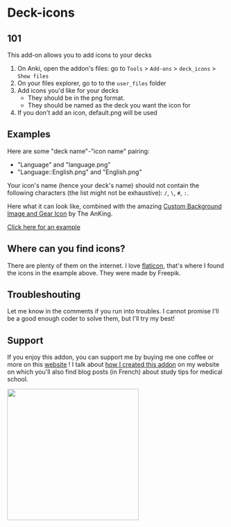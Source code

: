 # Deck-icons

## 101
This add-on allows you to add icons to your decks

1. On Anki, open the addon's files: go to `Tools` > `Add-ons` > `deck_icons` > `Show files`
2. On your files explorer, go to to the `user_files` folder
3. Add icons you'd like for your decks
     - They should be in the png format.
     - They should be named as the deck you want the icon for
4. If you don't add an icon, default.png will be used

## Examples

Here are some "deck name"-"icon name" pairing:

- "Language" and "language.png"
- "Language::English.png" and "English.png"

Your icon's name (hence your deck's name) should not contain the following
characters (the list might not be exhaustive): `/`, `\`, `#`, `:`.

Here what it can look like, combined with the amazing [Custom Background Image
and Gear Icon](https://ankiweb.net/shared/info/1210908941) by The AnKing.

<a href="https://picat.fr/assets/images/anki/deck-icons-example.png" target="_blank">Click here for an example</a>

## Where can you find icons?

There are plenty of them on the internet.  I love
[flaticon](https://www.flaticon.com/), that's where I found the icons in the
example above. They were made by Freepik.

## Troubleshouting

Let me know in the comments if you run into troubles.  I cannot promise I'll be
a good enough coder to solve them, but I'll try my best!

## Support

If you enjoy this addon, you can support me by buying me one coffee or more on
this [website](https://buymeacoffee.com/leopicat) ! I talk about [how I created
this addon](https://picat.fr/blogging/anki/2024/05/30/deck-icons-anki.html) on
my website on which you'll also find blog posts (in French) about study tips for
medical school.

 <a href="https://buymeacoffee.com/leopicat" target="_blank">
  <img src="https://picat.fr/assets/images/bmc/buy-me-coffee-yellow-button.png" width="303px"/>
 </a>
